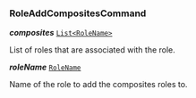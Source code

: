 

### RoleAddCompositesCommand





  
<article>

***composites*** [`List<RoleName>`](/docs/role-model--page#rolename) 

List of roles that are associated with the role.

</article>
<article>

***roleName*** [`RoleName`](/docs/role-model--page#rolename) 

Name of the role to add the composites roles to.

</article>

